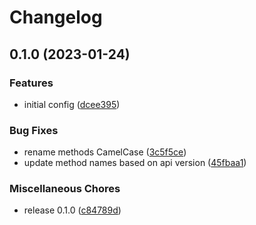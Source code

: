 # Changelog

## 0.1.0 (2023-01-24)


### Features

* initial config ([dcee395](https://github.com/devopsarr/lidarr-go/commit/dcee39500a663b987121499b420e50bb10aae146))


### Bug Fixes

* rename methods CamelCase ([3c5f5ce](https://github.com/devopsarr/lidarr-go/commit/3c5f5ce6cf61c4f97038230d0db7bc497eff159f))
* update method names based on api version ([45fbaa1](https://github.com/devopsarr/lidarr-go/commit/45fbaa1ca41ca73d4e7cf73f7325c04e44028563))


### Miscellaneous Chores

* release 0.1.0 ([c84789d](https://github.com/devopsarr/lidarr-go/commit/c84789d6d4e9e3c2bac907958880e771f81387a3))
